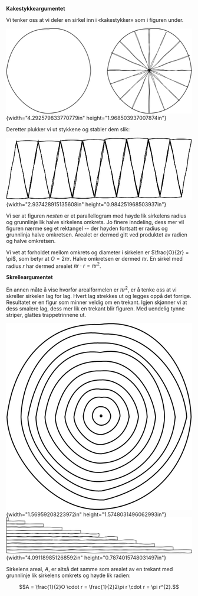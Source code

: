 
**Kakestykkeargumentet**

Vi tenker oss at vi deler en sirkel inn i «kakestykker» som i figuren
under.

![](../media/media/image95.png){width="4.292579833770779in"
height="1.968503937007874in"}

Deretter plukker vi ut stykkene og stabler dem slik:

![](../media/media/image96.png){width="2.937428915135608in"
height="0.984251968503937in"}

Vi ser at figuren *nesten* er et parallellogram med høyde lik sirkelens
radius og grunnlinje lik halve sirkelens omkrets. Jo finere inndeling,
dess mer vil figuren nærme seg et rektangel -- der høyden fortsatt er
radius og grunnlinja halve omkretsen. Arealet er dermed gitt ved
produktet av radien og halve omkretsen.

Vi vet at forholdet mellom omkrets og diameter i sirkelen er
$\frac{O}{2r} = \pi$, som betyr at $O = 2\pi r$. Halve omkretsen er
dermed $\pi r$. En sirkel med radius $r$ har dermed arealet
$\pi r \cdot r = \pi r^{2}$.

**Skrelleargumentet**

En annen måte å vise hvorfor arealformelen er $\pi r^{2}$, er å tenke
oss at vi skreller sirkelen lag for lag. Hvert lag strekkes ut og legges
oppå det forrige. Resultatet er en figur som minner veldig om en
trekant. Igjen skjønner vi at dess smalere lag, dess mer lik en trekant
blir figuren. Med uendelig tynne striper, glattes trappetrinnene ut.

![](../media/media/image97.png){width="1.56959208223972in"
height="1.5748031496062993in"}
![](../media/media/image98.png){width="4.091189851268592in"
height="0.7874015748031497in"}

Sirkelens areal, $A$, er altså det samme som arealet av en trekant med
grunnlinje lik sirkelens omkrets og høyde lik radien:

$$A = \frac{1}{2}O \cdot r = \frac{1}{2}2\pi r \cdot r = \pi r^{2}.$$
